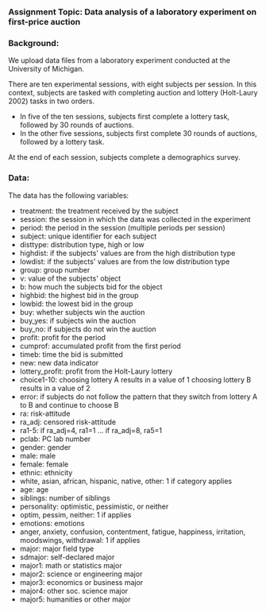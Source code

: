 ### Assignment Topic: Data analysis of a laboratory experiment on first-price auction

### Background:
We upload data files from a laboratory experiment conducted at the University of Michigan.

There are ten experimental sessions, with eight subjects per session. In this context, subjects are tasked with completing auction and lottery (Holt-Laury 2002) tasks in two orders.

   - In five of the ten sessions, subjects first complete a lottery task, followed by 30 rounds of auctions.
   - In the other five sessions, subjects first complete 30 rounds of auctions, followed by a lottery task.

At the end of each session, subjects complete a demographics survey.

### Data:

The data has the following variables:
   - treatment: the treatment received by the subject
   - session: the session in which the data was collected in the experiment
   - period: the period in the session (multiple periods per session)
   - subject: unique identifier for each subject
   - disttype: distribution type, high or low
   - highdist: if the subjects' values are from the high distribution type
   - lowdist: if the subjects' values are from the low distribution type
   - group: group number
   - v: value of the subjects' object
   - b: how much the subjects bid for the object
   - highbid: the highest bid in the group
   - lowbid: the lowest bid in the group
   - buy: whether subjects win the auction
   - buy_yes: if subjects win the auction
   - buy_no: if subjects do not win the auction
   - profit: profit for the period
   - cumprof: accumulated profit from the first period
   - timeb: time the bid is submitted
   - new: new data indicator
   - lottery_profit: profit from the Holt-Laury lottery
   - choice1-10: choosing lottery A results in a value of 1 choosing lottery B results in a value of 2
   - error: if subjects do not follow the pattern that they switch from lottery A to B and continue to choose B
   - ra: risk-attitude
   - ra_adj: censored risk-attitude
   - ra1-5: if ra_adj=4, ra1=1 ... if ra_adj=8, ra5=1
   - pclab: PC lab number
   - gender: gender
   - male: male
   - female: female
   - ethnic: ethnicity
   - white, asian, african, hispanic, native, other: 1 if category applies
   - age: age
   - siblings: number of siblings
   - personality: optimistic, pessimistic, or neither
   - optim, pessim, neither: 1 if applies
   - emotions: emotions
   - anger, anxiety, confusion, contentment, fatigue, happiness, irritation, moodswings, withdrawal: 1 if applies
   - major: major field type
   - sdmajor: self-declared major
   - major1: math or statistics major
   - major2: science or engineering major
   - major3: economics or business major
   - major4: other soc. science major
   - major5: humanities or other major
